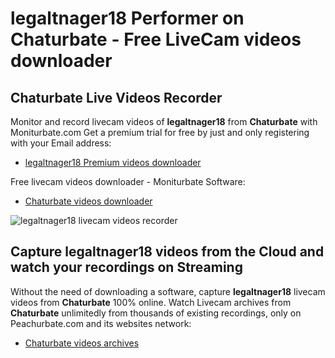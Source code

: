 # legaltnager18 Performer on Chaturbate - Free LiveCam videos downloader

## Chaturbate Live Videos Recorder

Monitor and record livecam videos of **legaltnager18** from **Chaturbate** with Moniturbate.com
Get a premium trial for free by just and only registering with your Email address:
* [legaltnager18 Premium videos downloader](https://moniturbate.com/request-demo-licence-key.html)

Free livecam videos downloader - Moniturbate Software:
* [Chaturbate videos downloader](https://moniturbate.com/moniturbate-download-software.html)

![legaltnager18 livecam videos recorder](https://peachurnet.com/templates/moniturbate-software.png)


## Capture legaltnager18 videos from the Cloud and watch your recordings on Streaming

Without the need of downloading a software, capture **legaltnager18** livecam videos from **Chaturbate** 100% online.
Watch Livecam archives from **Chaturbate** unlimitedly from thousands of existing recordings, only on Peachurbate.com and its websites network:
* [Chaturbate videos archives](https://peachurnet.com/)